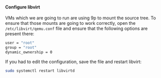 #### Configure libvirt

VMs which we are going to run are using 9p to mount the source tree. To
ensure that those mounts are going to work correctly, open the
`/etc/libvirt/qemu.conf` file and ensure that the following options
are present there:

```bash
user = "root"
group = "root"
dynamic_ownership = 0
```
If you had to edit the configuration, save the file and restart libvirt:

```bash
sudo systemctl restart libvirtd
```
